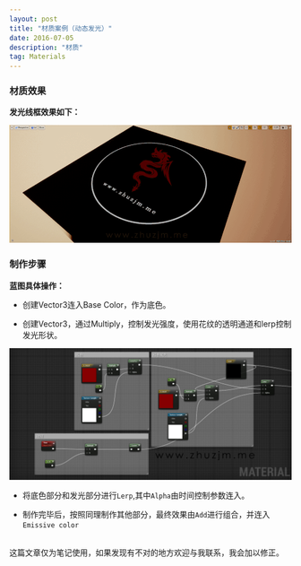 ```yaml
---
layout: post
title: "材质案例（动态发光）"
date: 2016-07-05
description: "材质"
tag: Materials
---  
```

### 材质效果

**发光线框效果如下：**

![](/images/Pic/材质/动态发光/动态发光1.gif)

### 制作步骤

**蓝图具体操作：**

* 创建Vector3连入Base Color，作为底色。

* 创建Vector3，通过Multiply，控制发光强度，使用花纹的透明通道和lerp控制发光形状。

![](/images/Pic/材质/动态发光/动态发光2.jpg)

* 将底色部分和发光部分进行`Lerp`,其中`Alpha`由时间控制参数连入。

* 制作完毕后，按照同理制作其他部分，最终效果由`Add`进行组合，并连入`Emissive color`




<br>
这篇文章仅为笔记使用，如果发现有不对的地方欢迎与我联系，我会加以修正。
